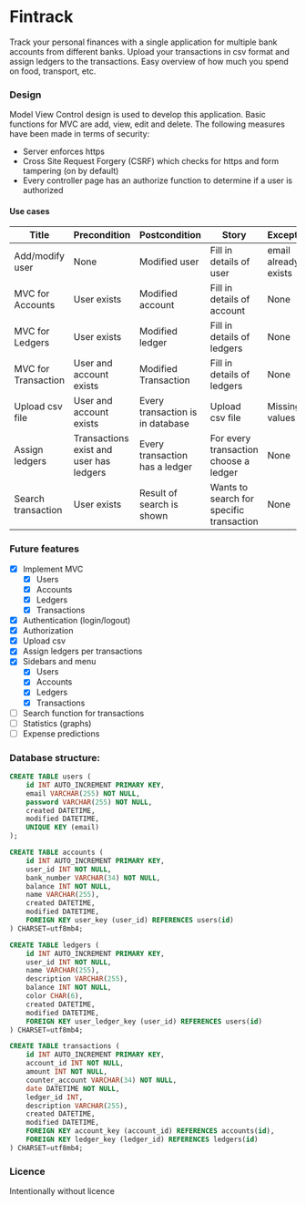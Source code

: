 # Fintrack
Track your personal finances with a single application for multiple bank accounts from different banks.
Upload your transactions in csv format and assign ledgers to the transactions.
Easy overview of how much you spend on food, transport, etc.

### Design
Model View Control design is used to develop this application.
Basic functions for MVC are add, view, edit and delete.
The following measures have been made in terms of security:
- Server enforces https
- Cross Site Request Forgery (CSRF) which checks for https and form tampering (on by default)
- Every controller page has an authorize function to determine if a user is authorized


#### Use cases
Title | Precondition | Postcondition | Story | Exceptions
----- | ------------ | ------------- | ----- | ----------
Add/modify user | None | Modified user | Fill in details of user | email already exists
MVC for Accounts | User exists | Modified account | Fill in details of account | None
MVC for Ledgers | User exists | Modified ledger | Fill in details of ledgers | None
MVC for Transaction | User and account exists | Modified Transaction | Fill in details of ledgers | None
Upload csv file | User and account exists | Every transaction is in database | Upload csv file | Missing values
Assign ledgers | Transactions exist and user has ledgers | Every transaction has a ledger | For every transaction choose a ledger | None
Search transaction | User exists | Result of search is shown | Wants to search for specific transaction | None



### Future features
- [x] Implement MVC
  - [x] Users
  - [x] Accounts
  - [x] Ledgers
  - [x] Transactions
- [x] Authentication (login/logout)
- [x] Authorization
- [x] Upload csv
- [x] Assign ledgers per transactions
- [x] Sidebars and menu
  - [x] Users
  - [x] Accounts
  - [x] Ledgers
  - [x] Transactions
- [ ] Search function for transactions
- [ ] Statistics (graphs)
- [ ] Expense predictions

### Database structure:
```SQL
CREATE TABLE users (
    id INT AUTO_INCREMENT PRIMARY KEY,
    email VARCHAR(255) NOT NULL,
    password VARCHAR(255) NOT NULL,
    created DATETIME,
    modified DATETIME,
    UNIQUE KEY (email)
);

CREATE TABLE accounts (
    id INT AUTO_INCREMENT PRIMARY KEY,
    user_id INT NOT NULL,
    bank_number VARCHAR(34) NOT NULL,
    balance INT NOT NULL,
    name VARCHAR(255),
    created DATETIME,
    modified DATETIME,
    FOREIGN KEY user_key (user_id) REFERENCES users(id)
) CHARSET=utf8mb4;

CREATE TABLE ledgers (
    id INT AUTO_INCREMENT PRIMARY KEY,
    user_id INT NOT NULL,
    name VARCHAR(255),
    description VARCHAR(255),
    balance INT NOT NULL,
    color CHAR(6),
    created DATETIME,
    modified DATETIME,
    FOREIGN KEY user_ledger_key (user_id) REFERENCES users(id)
) CHARSET=utf8mb4;

CREATE TABLE transactions (
    id INT AUTO_INCREMENT PRIMARY KEY,
    account_id INT NOT NULL,
    amount INT NOT NULL,
    counter_account VARCHAR(34) NOT NULL,
    date DATETIME NOT NULL,
    ledger_id INT,
    description VARCHAR(255),
    created DATETIME,
    modified DATETIME,
    FOREIGN KEY account_key (account_id) REFERENCES accounts(id),
    FOREIGN KEY ledger_key (ledger_id) REFERENCES ledgers(id)
) CHARSET=utf8mb4;
```

### Licence
Intentionally without licence
